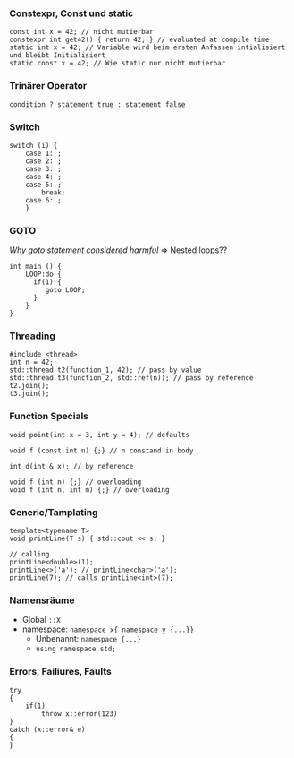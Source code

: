 ### Constexpr, Const und static
```
const int x = 42; // nicht mutierbar
constexpr int get42() { return 42; } // evaluated at compile time
static int x = 42; // Variable wird beim ersten Anfassen intialisiert und bleibt Initialisiert
static const x = 42; // Wie static nur nicht mutierbar
```

### Trinärer Operator
```
condition ? statement true : statement false
```

### Switch
```
switch (i) {
	case 1: ;
	case 2: ;
	case 3: ;
	case 4: ;
	case 5: ;
		break;
	case 6: ;
	}
```

### GOTO
_Why goto statement considered harmful_
=> Nested loops??
```
int main () {
	LOOP:do {
	  if(1) {
		 goto LOOP;
	  }
	}
}
```

### Threading
```
#include <thread>
int n = 42;
std::thread t2(function_1, 42); // pass by value
std::thread t3(function_2, std::ref(n)); // pass by reference
t2.join();
t3.join();
```

### Function Specials
```
void point(int x = 3, int y = 4); // defaults
```

```
void f (const int n) {;} // n constand in body
```

```
int d(int & x); // by reference
```

```
void f (int n) {;} // overloading
void f (int n, int m) {;} // overloading
```

### Generic/Tamplating
```
template<typename T>
void printLine(T s) { std::cout << s; }

// calling
printLine<double>(1);
printLine<>('a'); // printLine<char>('a');
printLine(7); // calls printLine<int>(7);
```

### Namensräume
- Global `::X`
- namespace: `namespace x{ namespace y {...}}`
	- Unbenannt: `namespace {...}`
	- `using namespace std;`

### Errors, Failiures, Faults
```
try
{
	if(1)
		throw x::error(123)
}
catch (x::error& e)
{
}

```